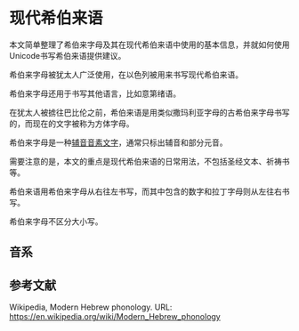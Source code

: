 # 现代希伯来语

本文简单整理了希伯来字母及其在现代希伯来语中使用的基本信息，并就如何使用Unicode书写希伯来语提供建议。

希伯来字母被犹太人广泛使用，在以色列被用来书写现代希伯来语。

希伯来字母还用于书写其他语言，比如意第绪语。

在犹太人被掳往巴比伦之前，希伯来语是用类似撒玛利亚字母的古希伯来字母书写的，而现在的文字被称为方体字母。

希伯来字母是一种<a class="termref" href="https://xfq.github.io/glossary/i18n/#term.abjad">辅音音素文字</a>，通常只标出辅音和部分元音。

需要注意的是，本文的重点是现代希伯来语的日常用法，不包括圣经文本、祈祷书等。

希伯来语用希伯来字母从右往左书写，而其中包含的数字和拉丁字母则从左往右书写。

希伯来字母不区分大小写。

## 音系



## 参考文献

Wikipedia, Modern Hebrew phonology. URL: https://en.wikipedia.org/wiki/Modern_Hebrew_phonology